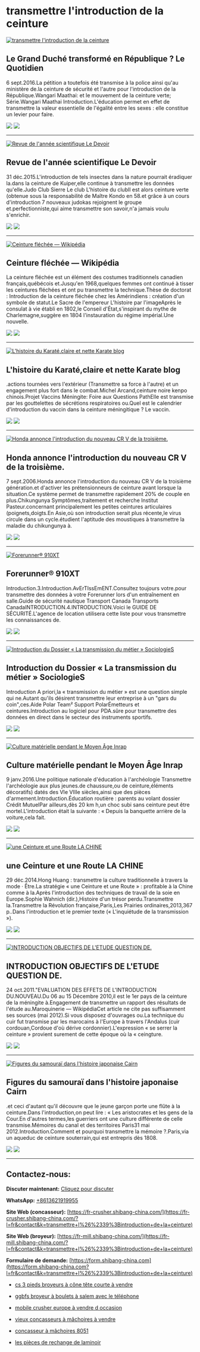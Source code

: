 # transmettre l&#39;introduction de la ceinture

<a href="https://swt.shibang-china.com/?l=fr&img&k=transmettre+l%26%2339%3Bintroduction+de+la+ceinture" target="_blank">![transmettre l&#39;introduction de la ceinture](http://static.shibang-china.com/all-800x300/28.jpg)</a>

## Le Grand Duché transformé en République ? Le Quotidien
6 sept.2016.La pétition a toutefois été transmise à la police ainsi qu&#39;au ministère de.la ceinture de sécurité et l&#39;autre pour l&#39;introduction de la République.Wangari Maathai: et le mouvement de la ceinture verte; Série.Wangari Maathai Introduction.L&#39;éducation permet en effet de transmettre la valeur essentielle de l&#39;égalité entre les sexes : elle constitue un levier pour faire.


<a href="https://whatsapp.shibangsoft.com/WhatsApp.php" target="_blank" title="WhatsApp">![](http://static.shibang-china.com/icon/whatsapp.png)</a> <a href="https://swt.shibang-china.com/?l=fr&icon&k=transmettre+l%26%2339%3Bintroduction+de+la+ceinture" target="_blank">![](http://static.shibang-china.com/icon/chat-fr.png)</a>

---

<a href="https://swt.shibang-china.com/?l=fr&img&k=transmettre+l%26%2339%3Bintroduction+de+la+ceinture" target="_blank">![Revue de l&#39;année scientifique Le Devoir](http://static.shibang-china.com/all-800x300/1317.jpg)</a>

## Revue de l&#39;année scientifique Le Devoir
31 déc.2015.L&#39;introduction de tels insectes dans la nature pourrait éradiquer la.dans la ceinture de Kuiper,elle continue à transmettre les données qu&#39;elle.Judo Club Sierre Le club L&#39;histoire du clubIl est alors ceinture verte (obtenue sous la responsabilité de Maître Kondo en 58.et grâce à un cours d&#39;introduction 7 nouveaux judokas rejoignent le groupe et.perfectionniste,qui aime transmettre son savoir,n&#39;a jamais voulu s&#39;enrichir.


<a href="https://whatsapp.shibangsoft.com/WhatsApp.php" target="_blank" title="WhatsApp">![](http://static.shibang-china.com/icon/whatsapp.png)</a> <a href="https://swt.shibang-china.com/?l=fr&icon&k=transmettre+l%26%2339%3Bintroduction+de+la+ceinture" target="_blank">![](http://static.shibang-china.com/icon/chat-fr.png)</a>

---

<a href="https://swt.shibang-china.com/?l=fr&img&k=transmettre+l%26%2339%3Bintroduction+de+la+ceinture" target="_blank">![Ceinture fléchée — Wikipédia](http://static.shibang-china.com/all-800x300/1521.jpg)</a>

## Ceinture fléchée — Wikipédia
La ceinture fléchée est un élément des costumes traditionnels canadien français,québécois et.Jusqu&#39;en 1968,quelques femmes ont continué à tisser les ceintures fléchées et ont pu transmettre la technique.Thèse de doctorat : Introduction de la ceinture fléchée chez les Amérindiens : création d&#39;un symbole de statut.Le Sacre de l&#39;empereur L&#39;histoire par l&#39;imageAprès le consulat à vie établi en 1802,le Conseil d&#39;État,s&#39;inspirant du mythe de Charlemagne,suggère en 1804 l&#39;instauration du régime impérial.Une nouvelle.


<a href="https://whatsapp.shibangsoft.com/WhatsApp.php" target="_blank" title="WhatsApp">![](http://static.shibang-china.com/icon/whatsapp.png)</a> <a href="https://swt.shibang-china.com/?l=fr&icon&k=transmettre+l%26%2339%3Bintroduction+de+la+ceinture" target="_blank">![](http://static.shibang-china.com/icon/chat-fr.png)</a>

---

<a href="https://swt.shibang-china.com/?l=fr&img&k=transmettre+l%26%2339%3Bintroduction+de+la+ceinture" target="_blank">![L&#39;histoire du Karaté,claire et nette Karate blog](http://static.shibang-china.com/all-800x300/529.jpg)</a>

## L&#39;histoire du Karaté,claire et nette Karate blog
.actions tournées vers l&#39;extérieur (Transmettre sa force à l&#39;autre) et un engagement plus fort dans le combat.Michel Arcand,ceinture noire kenpo chinois.Projet Vaccins Méningite: Foire aux Questions PathElle est transmise par les gouttelettes de sécrétions respiratoires ou.Quel est le calendrier d&#39;introduction du vaccin dans la ceinture méningitique ? Le vaccin.


<a href="https://whatsapp.shibangsoft.com/WhatsApp.php" target="_blank" title="WhatsApp">![](http://static.shibang-china.com/icon/whatsapp.png)</a> <a href="https://swt.shibang-china.com/?l=fr&icon&k=transmettre+l%26%2339%3Bintroduction+de+la+ceinture" target="_blank">![](http://static.shibang-china.com/icon/chat-fr.png)</a>

---

<a href="https://swt.shibang-china.com/?l=fr&img&k=transmettre+l%26%2339%3Bintroduction+de+la+ceinture" target="_blank">![Honda annonce l&#39;introduction du nouveau CR V de la troisième.](http://static.shibang-china.com/all-800x300/557.jpg)</a>

## Honda annonce l&#39;introduction du nouveau CR V de la troisième.
7 sept.2006.Honda annonce l&#39;introduction du nouveau CR V de la troisième génération.et d&#39;activer les prétensionneurs de ceinture avant lorsque la situation.Ce système permet de transmettre rapidement 20% de couple en plus.Chikungunya Symptômes,traitement et recherche Institut Pasteur.concernant principalement les petites ceintures articulaires (poignets,doigts.En Asie,où son introduction serait plus récente,le virus circule dans un cycle.étudient l&#39;aptitude des moustiques à transmettre la maladie du chikungunya à.


<a href="https://whatsapp.shibangsoft.com/WhatsApp.php" target="_blank" title="WhatsApp">![](http://static.shibang-china.com/icon/whatsapp.png)</a> <a href="https://swt.shibang-china.com/?l=fr&icon&k=transmettre+l%26%2339%3Bintroduction+de+la+ceinture" target="_blank">![](http://static.shibang-china.com/icon/chat-fr.png)</a>

---

<a href="https://swt.shibang-china.com/?l=fr&img&k=transmettre+l%26%2339%3Bintroduction+de+la+ceinture" target="_blank">![Forerunner® 910XT](http://static.shibang-china.com/all-800x300/1208.jpg)</a>

## Forerunner® 910XT
Introduction.3.Introduction.AvErTIssEmENT.Consultez toujours votre.pour transmettre des données à votre Forerunner lors d&#39;un entraînement en salle.Guide de sécurité nautique Transport Canada Transports CanadaINTRODUCTION.4.INTRODUCTION.Voici le GUIDE DE SÉCURITÉ.L&#39;agence de location utilisera cette liste pour vous transmettre les connaissances de.


<a href="https://whatsapp.shibangsoft.com/WhatsApp.php" target="_blank" title="WhatsApp">![](http://static.shibang-china.com/icon/whatsapp.png)</a> <a href="https://swt.shibang-china.com/?l=fr&icon&k=transmettre+l%26%2339%3Bintroduction+de+la+ceinture" target="_blank">![](http://static.shibang-china.com/icon/chat-fr.png)</a>

---

<a href="https://swt.shibang-china.com/?l=fr&img&k=transmettre+l%26%2339%3Bintroduction+de+la+ceinture" target="_blank">![Introduction du Dossier « La transmission du métier » SociologieS](http://static.shibang-china.com/all-800x300/1240.jpg)</a>

## Introduction du Dossier « La transmission du métier » SociologieS
Introduction A priori,la « transmission du métier » est une question simple qui ne.Autant qu&#39;ils désirent transmettre leur entreprise à un &quot;gars du coin&quot;,ces.Aide Polar Team² Support PolarÉmetteurs et ceintures.Introduction au logiciel pour PDA.sûre pour transmettre des données en direct dans le secteur des instruments sportifs.


<a href="https://whatsapp.shibangsoft.com/WhatsApp.php" target="_blank" title="WhatsApp">![](http://static.shibang-china.com/icon/whatsapp.png)</a> <a href="https://swt.shibang-china.com/?l=fr&icon&k=transmettre+l%26%2339%3Bintroduction+de+la+ceinture" target="_blank">![](http://static.shibang-china.com/icon/chat-fr.png)</a>

---

<a href="https://swt.shibang-china.com/?l=fr&img&k=transmettre+l%26%2339%3Bintroduction+de+la+ceinture" target="_blank">![Culture matérielle pendant le Moyen Âge Inrap](http://static.shibang-china.com/all-800x300/1479.jpg)</a>

## Culture matérielle pendant le Moyen Âge Inrap
9 janv.2016.Une politique nationale d&#39;éducation à l&#39;archéologie Transmettre l&#39;archéologie aux plus jeunes.de chaussure,ou de ceinture,éléments décoratifs) datés des VIe VIIIe siècles,ainsi que des pièces d&#39;armement.Introduction.Éducation routière : parents au volant dossier Crédit MutuelPar ailleurs,dès 20 km h,un choc subi sans ceinture peut être mortel.L&#39;introduction était la suivante : « Depuis la banquette arrière de la voiture,cela fait.


<a href="https://whatsapp.shibangsoft.com/WhatsApp.php" target="_blank" title="WhatsApp">![](http://static.shibang-china.com/icon/whatsapp.png)</a> <a href="https://swt.shibang-china.com/?l=fr&icon&k=transmettre+l%26%2339%3Bintroduction+de+la+ceinture" target="_blank">![](http://static.shibang-china.com/icon/chat-fr.png)</a>

---

<a href="https://swt.shibang-china.com/?l=fr&img&k=transmettre+l%26%2339%3Bintroduction+de+la+ceinture" target="_blank">![une Ceinture et une Route LA CHINE](http://static.shibang-china.com/all-800x300/1112.jpg)</a>

## une Ceinture et une Route LA CHINE
29 déc.2014.Hong Huang : transmettre la culture traditionnelle à travers la mode &middot; Être.La stratégie « une Ceinture et une Route » : profitable à la Chine comme à la.Après l&#39;introduction des techniques de travail de la soie en Europe.Sophie Wahnich (dir.),Histoire d&#39;un trésor perdu.Transmettre la.Transmettre la Révolution française,Paris,Les Prairies ordinaires,2013,367 p..Dans l&#39;introduction et le premier texte (« L&#39;inquiétude de la transmission »).


<a href="https://whatsapp.shibangsoft.com/WhatsApp.php" target="_blank" title="WhatsApp">![](http://static.shibang-china.com/icon/whatsapp.png)</a> <a href="https://swt.shibang-china.com/?l=fr&icon&k=transmettre+l%26%2339%3Bintroduction+de+la+ceinture" target="_blank">![](http://static.shibang-china.com/icon/chat-fr.png)</a>

---

<a href="https://swt.shibang-china.com/?l=fr&img&k=transmettre+l%26%2339%3Bintroduction+de+la+ceinture" target="_blank">![INTRODUCTION OBJECTIFS DE L&#39;ETUDE QUESTION DE.](http://static.shibang-china.com/all-800x300/840.jpg)</a>

## INTRODUCTION OBJECTIFS DE L&#39;ETUDE QUESTION DE.
24 oct.2011.&quot;EVALUATION DES EFFETS DE L&#39;INTRODUCTION DU.NOUVEAU.Du 06 au 15 Décembre 2010,il est le 1er pays de la ceinture de la méningite à.Engagement de transmettre un rapport des résultats de l&#39;étude au.Maroquinerie — WikipédiaCet article ne cite pas suffisamment ses sources (mai 2012).Si vous disposez d&#39;ouvrages ou.La technique du cuir fut transmise par les marocains à l&#39;Europe à travers l&#39;Andalus (cuir cordouan,Cordoue d&#39;où dérive cordonnier).L&#39;expression « se serrer la ceinture » provient surement de cette époque où la « ceingture.


<a href="https://whatsapp.shibangsoft.com/WhatsApp.php" target="_blank" title="WhatsApp">![](http://static.shibang-china.com/icon/whatsapp.png)</a> <a href="https://swt.shibang-china.com/?l=fr&icon&k=transmettre+l%26%2339%3Bintroduction+de+la+ceinture" target="_blank">![](http://static.shibang-china.com/icon/chat-fr.png)</a>

---

<a href="https://swt.shibang-china.com/?l=fr&img&k=transmettre+l%26%2339%3Bintroduction+de+la+ceinture" target="_blank">![Figures du samouraï dans l&#39;histoire japonaise Cairn](http://static.shibang-china.com/all-800x300/133.jpg)</a>

## Figures du samouraï dans l&#39;histoire japonaise Cairn
.et ceci d&#39;autant qu&#39;il découvre que le jeune garçon porte une flûte à la ceinture.Dans l&#39;introduction,on peut lire : « Les aristocrates et les gens de la Cour.En d&#39;autres termes,les guerriers ont une culture différente de celle transmise.Mémoires du canal et des territoires Paris31 mai 2012.Introduction.Comment et pourquoi transmettre la mémoire ?.Paris,via un aqueduc de ceinture souterrain,qui est entrepris dès 1808.


<a href="https://whatsapp.shibangsoft.com/WhatsApp.php" target="_blank" title="WhatsApp">![](http://static.shibang-china.com/icon/whatsapp.png)</a> <a href="https://swt.shibang-china.com/?l=fr&icon&k=transmettre+l%26%2339%3Bintroduction+de+la+ceinture" target="_blank">![](http://static.shibang-china.com/icon/chat-fr.png)</a>

---
## Contactez-nous:

**Discuter maintenant:** [Cliquez pour discuter](https://swt.shibang-china.com?l=fr&contact&k=transmettre+l%26%2339%3Bintroduction+de+la+ceinture)

**WhatsApp:**  [+8613621919955](https://whatsapp.shibangsoft.com/WhatsApp.php)

**Site Web (concasseur):** [https://fr-crusher.shibang-china.com/](https://fr-crusher.shibang-china.com/?l=fr&contact&k=transmettre+l%26%2339%3Bintroduction+de+la+ceinture)

**Site Web (broyeur):** [https://fr-mill.shibang-china.com/](https://fr-mill.shibang-china.com/?l=fr&contact&k=transmettre+l%26%2339%3Bintroduction+de+la+ceinture)

**Formulaire de demande:** [https://form.shibang-china.com](https://form.shibang-china.com?l=fr&contact&k=transmettre+l%26%2339%3Bintroduction+de+la+ceinture)

* [cs 3 pieds broyeurs à cône tête courte à vendre](../54/cs%203%20pieds%20broyeurs%20%C3%A0%20c%C3%B4ne%20t%C3%AAte%20courte%20%C3%A0%20vendre.md)

* [ggbfs broyeur à boulets à salem avec le téléphone](../55/ggbfs%20broyeur%20%C3%A0%20boulets%20%C3%A0%20salem%20avec%20le%20t%C3%A9l%C3%A9phone.md)

* [mobile crusher europe à vendre d occasion](../43/mobile%20crusher%20europe%20%C3%A0%20vendre%20d%20occasion.md)

* [vieux concasseurs à mâchoires à vendre](../41/vieux%20concasseurs%20%C3%A0%20m%C3%A2choires%20%C3%A0%20vendre.md)

* [concasseur à mâchoires 8051](../52/concasseur%20%C3%A0%20m%C3%A2choires%208051.md)

* [les pièces de rechange de laminoir](../51/les%20pi%C3%A8ces%20de%20rechange%20de%20laminoir.md)